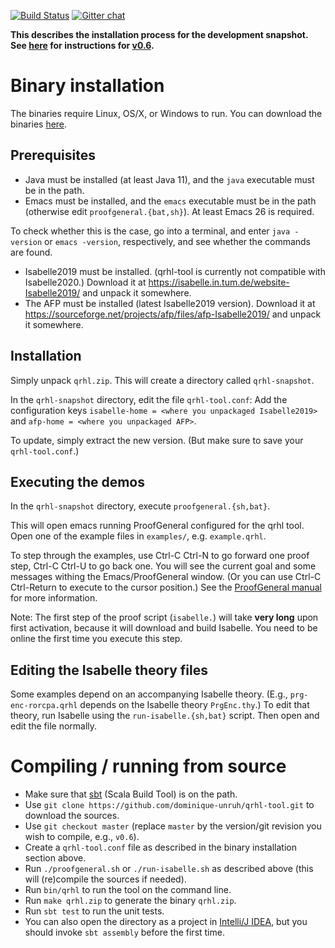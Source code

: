 [![Build Status](https://travis-ci.com/dominique-unruh/qrhl-tool.svg?branch=master)](https://travis-ci.com/dominique-unruh/qrhl-tool)
[![Gitter chat](https://img.shields.io/badge/gitter-chat-brightgreen.svg)](https://gitter.im/dominique-unruh/qrhl-tool?utm_source=badge&utm_medium=badge&utm_campaign=pr-badge&utm_content=badge)

**This describes the installation process for the development snapshot. See [here](https://github.com/dominique-unruh/qrhl-tool/blob/v0.6/README.md) for instructions
for [v0.6](https://github.com/dominique-unruh/qrhl-tool/releases/tag/v0.6).**

# Binary installation

The binaries require Linux, OS/X, or Windows to run.
You can download the binaries [here](https://github.com/dominique-unruh/qrhl-tool/releases).

## Prerequisites

* Java must be installed (at least Java 11), and the `java` executable must be in the path.
* Emacs must be installed, and the `emacs` executable must be in the path (otherwise edit `proofgeneral.{bat,sh}`).
  At least Emacs 26 is required.

To check whether this is the case, go into a terminal,
and enter `java -version` or `emacs -version`, respectively, and see whether the commands are found.

* Isabelle2019 must be installed. (qrhl-tool is currently not compatible with 
  Isabelle2020.) Download it at https://isabelle.in.tum.de/website-Isabelle2019/ and 
  unpack it somewhere.
* The AFP must be installed (latest Isabelle2019 version). Download it at
  https://sourceforge.net/projects/afp/files/afp-Isabelle2019/ and unpack it 
  somewhere.

## Installation

Simply unpack `qrhl.zip`. This will create a directory called `qrhl-snapshot`.

In the `qrhl-snapshot` directory, edit the file `qrhl-tool.conf`: 
Add the configuration keys `isabelle-home = <where you unpackaged Isabelle2019>`
and `afp-home = <where you unpackaged AFP>`.

To update, simply extract the new version.
(But make sure to save your `qrhl-tool.conf`.)

## Executing the demos

In the `qrhl-snapshot` directory, execute `proofgeneral.{sh,bat}`.

This will open emacs running ProofGeneral configured for the qrhl
tool.  Open one of the example files in `examples/`,
e.g. `example.qrhl`.

To step through the examples, use Ctrl-C Ctrl-N to go forward one proof step, Ctrl-C Ctrl-U to go back one.
You will see the current goal and some messages withing the Emacs/ProofGeneral window.
(Or you can use Ctrl-C Ctrl-Return to execute to the cursor position.)
See the [ProofGeneral manual](https://proofgeneral.github.io/doc/userman/) for more information.

Note: The first step of the proof script (`isabelle.`) will take **very long** upon first activation,
because it will download and build Isabelle. 
You need to be online the first time you execute this step. 


## Editing the Isabelle theory files

Some examples depend on an accompanying Isabelle theory. (E.g., 
 `prg-enc-rorcpa.qrhl` depends on the Isabelle theory `PrgEnc.thy`.)
To edit that theory, run Isabelle using the `run-isabelle.{sh,bat}` script.
Then open and edit the file normally.

# Compiling / running from source

* Make sure that [sbt](https://www.scala-sbt.org/) (Scala Build Tool) is on the path.
* Use `git clone https://github.com/dominique-unruh/qrhl-tool.git` to download the sources.
* Use `git checkout master` (replace `master` by the version/git revision you wish to compile, e.g., `v0.6`). 
* Create a `qrhl-tool.conf` file as described in the binary installation section above.
* Run `./proofgeneral.sh` or `./run-isabelle.sh` as described above (this will (re)compile the sources if needed).
* Run `bin/qrhl` to run the tool on the command line.
* Run `make qrhl.zip` to generate the binary `qrhl.zip`.
* Run `sbt test` to run the unit tests.
* You can also open the directory as a project in [Intelli/J IDEA](https://www.jetbrains.com/idea/), but you should invoke `sbt assembly` before the first time.
